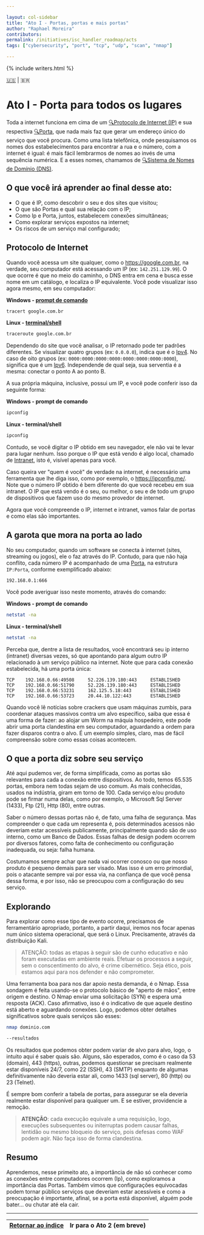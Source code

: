 ```yaml
---

layout: col-sidebar
title: "Ato I - Portas, portas e mais portas"
author: "Raphael Moreira"
contributors: 
permalink: /initiatives/isc_handler_roadmap/acts
tags: ["cybersecurity", "port", "tcp", "udp", "scan", "nmap"]

---
```


{% include writers.html %}

[🇺🇸](act_1.md) | 🇧🇷
# Ato I - Porta para todos os lugares
Toda a internet funciona em cima de um [🔍Protocolo de Internet (IP)](https://pt.wikipedia.org/wiki/Endere%C3%A7o_IP) e 
sua respectiva [🔍Porta](https://pt.wikipedia.org/wiki/Porta_(redes_de_computadores)), que nada mais faz que gerar um endereço 
único do serviço que você procura. Como uma lista telefônica, onde pesquisamos os nomes dos estabelecimentos para encontrar 
a rua e o número, com a internet é igual: é mais fácil lembrarmos de nomes ao invés de uma sequência numérica. E a esses 
nomes, chamamos de [🔍Sistema de Nomes de Domínio (DNS)](https://pt.wikipedia.org/wiki/Sistema_de_Nomes_de_Dom%C3%ADnio).

## O que você irá aprender ao final desse ato:
- O que é IP, como descobrir o seu e dos sites que visitou;
- O que são Portas e qual sua relação com o IP;
- Como Ip e Porta, juntos, estabelecem conexões simultâneas;
- Como explorar serviços expostos na internet;
- Os riscos de um serviço mal configurado;

## Protocolo de Internet
Quando você acessa um site qualquer, como o https://google.com.br, na verdade, seu computador está acessando um IP (ex: `142.251.129.99`). 
O que ocorre é que no meio do caminho, o DNS entra em cena e busca esse nome em um catálogo, e localiza o IP equivalente. 
Você pode visualizar isso agora mesmo, em seu computador:

**Windows - [prompt de comando](https://pt.wikipedia.org/wiki/Cmd.exe)**
```bash
tracert google.com.br
```

**Linux - [terminal/shell](https://pt.wikipedia.org/wiki/Shell_do_Unix)**
```bash
traceroute google.com.br
```
Dependendo do site que você analisar, o IP retornado pode ter padrões diferentes. Se visualizar quatro grupos (ex: `0.0.0.0`), 
indica que é o [Ipv4](https://pt.wikipedia.org/wiki/IPv4). No caso de oito grupos (ex: `0000:0000:0000:0000:0000:0000:0000:0000`), 
significa que é um [Ipv6](https://pt.wikipedia.org/wiki/IPv6). Independende de qual seja, sua serventia é a mesma: conectar o 
ponto A ao ponto B.

A sua própria máquina, inclusive, possui um IP, e você pode conferir isso da seguinte forma:

**Windows - prompt de comando**
```bash
ipconfig
```

**Linux - terminal/shell**
```bash
ipconfig
```
Contudo, se você digitar o IP obtido em seu navegador, ele não vai te levar para lugar nenhum. Isso porque o IP que está 
vendo é algo local, chamado de [Intranet](https://pt.wikipedia.org/wiki/Intranet), isto é, visível apenas para você.

Caso queira ver "quem é você" de verdade na internet, é necessário uma ferramenta que lhe diga isso, como por exemplo, o https://ipconfig.me/.
Note que o número IP obtido é bem diferente do que você recebeu em sua intranet. O IP que está vendo é o seu, ou melhor, o 
seu e de todo um grupo de dispositivos que fazem uso do mesmo provedor de internet.

Agora que você compreende o IP, internet e intranet, vamos falar de portas e como elas são importantes.

## A garota que mora na porta ao lado
No seu computador, quando um software se conecta à internet (sites, streaming ou jogos), ele o faz através do IP. Contudo,
para que não haja conflito, cada número IP é acompanhado de uma [Porta](https://pt.wikipedia.org/wiki/Porta_(redes_de_computadores)), 
na estrutura `IP:Porta`, conforme exemplificado abaixo:
```
192.168.0.1:666
```
Você pode averiguar isso neste momento, através do comando:

**Windows - prompt de comando**
```bash
netstat -na
```

**Linux - terminal/shell**
```bash
netstat -na
```
Perceba que, dentre a lista de resultados, você encontrará seu ip interno (intranet) diversas vezes, só que apontando 
para algum outro IP relacionado à um serviço público na internet. Note que para cada conexão estabelecida, há uma porta única:

```
TCP    192.168.0.66:49508     52.226.139.180:443     ESTABLISHED
TCP    192.168.0.66:51790     52.226.139.180:443     ESTABLISHED
TCP    192.168.0.66:53231     162.125.5.18:443       ESTABLISHED
TCP    192.168.0.66:53723     20.44.10.122:443       ESTABLISHED
```
Quando você lê notícias sobre crackers que usam máquinas zumbis, para coordenar ataques massivos contra um alvo específico, 
saiba que essa é uma forma de fazer: ao alojar um Worm na máquia hospedeiro, este pode abrir uma porta clandestina em seu
computador, aguardando a ordem para fazer disparos contra o alvo. É um exemplo simples, claro, mas de fácil compreensão sobre
como essas coisas acontecem.

## O que a porta diz sobre seu serviço
Até aqui pudemos ver, de forma simplificada, como as portas são relevantes para cada a conexão entre dispositivos. Ao todo,
temos 65.535 portas, embora nem todas sejam de uso comum. As mais conhecidas, usados na indústria, giram em torno de 100. 
Cada serviço e/ou produto pode se firmar numa delas, como por exemplo, o Microsoft Sql Server (1433), Ftp (21), Http (80), 
entre outras.

Saber o número dessas portas não é, de fato, uma falha de segurança. Mas compreender o que cada um representa é, pois determinados
acessos não deveriam estar acessíveis publicamente, principalmente quando são de uso interno, como um Banco de Dados. Essas falhas
de design podem ocorrem por diversos fatores, como falta de conhecimento ou configuração inadequada, ou seja: falha humana.

Costumamos sempre achar que nada vai ocorrer conosco ou que nosso produto é pequeno demais para ser visado. Mas isso é um erro
primordial, pois o atacante sempre vai por essa via, na confiança de que você pensa dessa forma, e por isso, não se preocupou com
a configuração do seu serviço.

## Explorando
Para explorar como esse tipo de evento ocorre, precisamos de ferramentário apropriado, portanto, a partir daqui, iremos nos
focar apenas num único sistema operacional, que será o Linux. Precisamente, através da distribuição Kali.

> ATENÇÃO: todas as etapas à seguir são de cunho educativo e não foram executadas em ambiente reais. Efetuar os processos a
> seguir, sem o conscentimento do alvo, é crime cibernético. Seja ético, pois estamos aqui para nos defender e não comprometer.

Uma ferramenta boa para nos dar apoio nesta demanda, é o Nmap. Essa sondagem é feita usando-se o protocolo básico de "aperto de mãos",
entre origem e destino. O Nmap enviar uma solicitação (SYN) e espera uma resposta (ACK). Caso afirmativo, isso é o indicativo
de que aquele destino está aberto e aguardando conexões. Logo, podemos obter detalhes significativos sobre quais serviços são
esses:

```bash
nmap dominio.com

--resultados
```
Os resultados que podemos obter podem variar de alvo para alvo, logo, o intuito aqui é saber quais são. Alguns, são esperados, 
como é o caso da 53 (domain), 443 (https), outras, podemos questionar se precisam realmente estar disponíveis 24/7, como 22 (SSH),
43 (SMTP) enquanto de algumas definitivamente não deveria estar ali, como 1433 (sql server), 80 (http) ou 23 (Telnet).

É sempre bom conferir a tabela de portas, para assegurar se ela deveria realmente estar disponível para qualquer um. E se estiver,
providencie a remoção.

> **ATENÇÃO**: cada execução equivale a uma requisição, logo, execuções subsequentes ou initerruptas podem causar falhas, lentidão ou
> mesmo bloqueio do serviço, pois defesas como WAF podem agir. Não faça isso de forma clandestina.

## Resumo
Aprendemos, nesse primeito ato, a importância de não só conhecer como as conexões entre computadores ocorrem (Ip), como exploramos 
a importância das Portas. Também vimos que configurações equivocadas podem tornar público serviços que deveriam estar
acessíveis e como a preocupação é importante, afinal, se a porta está disponível, alguém pode bater... ou chutar até ela cair.

---

| [Retornar ao índice](../index.pt-BR.md) | Ir para o Ato 2 (em breve) |
|-----------------------------------------|----------------------------|

